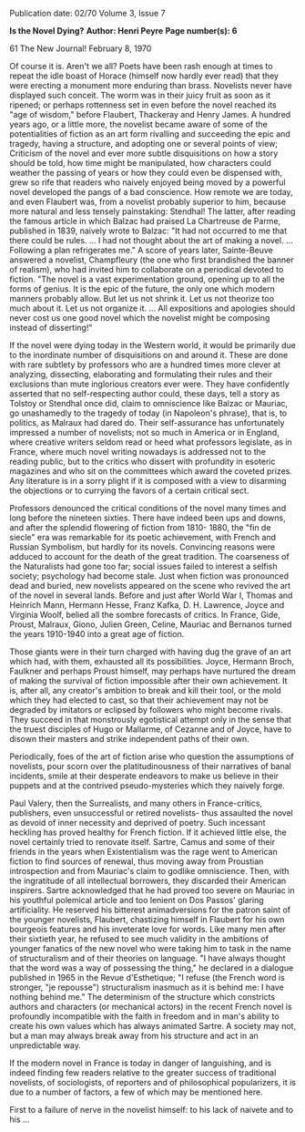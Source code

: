 Publication date: 02/70
Volume 3, Issue 7

**Is the Novel Dying?**
**Author: Henri Peyre**
**Page number(s): 6**

61 The New Journal! February 8, 1970 

Of course it is. Aren't we all? Poets have 
been rash enough at times to repeat the 
idle boast of Horace (himself now hardly 
ever read) that they were erecting a monument more enduring than brass. Novelists 
never have displayed such conceit. The 
worm was in their juicy fruit as soon as it 
ripened; or perhaps rottenness set in even 
before the novel reached its "age of 
wisdom," before Flaubert, Thackeray and 
Henry James. A hundred years ago, or a 
little more, the novelist became aware of 
some of the potentialities of fiction as an 
art form rivalling and succeeding the epic 
and tragedy, having a structure, and 
adopting one or several points of view; 
Criticism of the novel and ever more 
subtle disquisitions on how a story should 
be told, how time might be manipulated, 
how characters could weather the passing 
of years or how they could even be dispensed with, grew so rife that readers who 
naively enjoyed being moved by a powerful novel developed the pangs of a bad 
conscience. How remote we are today, 
and even Flaubert was, from a novelist 
probably superior to him, because more 
natural and less tensely painstaking: 
Stendhal! The latter, after reading the 
famous article in which Balzac had praised 
La Chartreuse de Parme, published in 
1839, naively wrote to Balzac: "It had not 
occurred to me that there could be rules. 
... I had not thought about the art of 
making a novel. ... Following a plan 
refrigerates me." A score of years later, 
Sainte-Beuve answered a novelist, Champfleury (the one who first brandished the 
banner of realism), who had invited him 
to collaborate on a periodical devoted to 
fiction. "The novel is a vast experimentation ground, opening up to all the forms 
of genius. It is the epic of the future, the 
only one which modern manners probably 
allow. But let us not shrink it. Let us not 
theorize too much about it. Let us not 
organize it. ... All expositions and apologies should never cost us one good novel 
which the novelist might be composing 
instead of disserting!" 

If the novel were dying today in the 
Western world, it would be primarily due 
to the inordinate number of disquisitions 
on and around it. These are done with rare 
subtlety by professors who are a hundred 
times more clever at analyzing, dissecting, 
elaborating and formulating their rules 
and their exclusions than mute inglorious 
creators ever were. They have confidently 
asserted that no self-respecting author 
could, these days, tell a story as Tolstoy 
or Stendhal once did, claim to omniscience 
like Balzac or Mauriac, go unashamedly 
to the tragedy of today (in Napoleon's 
phrase), that is, to politics, as Malraux had 
dared do. Their self-assurance has unfortunately impressed a number of novelists; 
not so much in America or in England, 
where creative writers seldom read or 
heed what professors legislate, as in 
France, where much novel writing nowadays is addressed not to the reading 
public, but to the critics who dissert with 
profundity in esoteric magazines and who 
sit on the committees which award the 
coveted prizes. Any literature is in a sorry 
plight if it is composed with a view to 
disarming the objections or to currying the 
favors of a certain critical sect. 

Professors denounced the critical conditions of the novel many times and long 
before the nineteen sixties. There have 
indeed been ups and downs, and after the 
splendid flowering of fiction from 1810-
1880, the "fin de siecle" era was remarkable for its poetic achievement, with 
French and Russian Symbolism, but 
hardly for its novels. Convincing reasons 
were adduced to account for the death of 
the great tradition. The coarseness of the 
Naturalists had gone too far; social issues 
failed to interest a selfish society; psychology had become stale. Just when fiction 
was pronounced dead and buried, new 
novelists appeared on the scene who revived the art of the novel in several lands. 
Before and just after World War I, 
Thomas and Heinrich Mann, Hermann 
Hesse, Franz Kafka, D. H. Lawrence, 
Joyce and Virginia Woolf, belied all the 
sombre forecasts of critics. In France, 
Gide, Proust, Malraux, Giono, Julien 
Green, Celine, Mauriac and Bernanos 
turned the years 1910-1940 into a great 
age of fiction. 

Those giants were in their turn charged 
with having dug the grave of an art which 
had, with them, exhausted all its possibilities. Joyce, Hermann Broch, Faulkner and 
perhaps Proust himself, may perhaps have 
nurtured the dream of making the survival 
of fiction impossible after their own 
achievement. It is, after all, any creator's 
ambition to break and kill their tool, or 
the mold which they had elected to cast, 
so that their achievement may not be 
degraded by imitators or eclipsed by followers who might become rivals. They 
succeed in that monstrously egotistical attempt only in the sense that the truest disciples of Hugo or Mallarme, of Cezanne 
and of Joyce, have to disown their masters 
and strike independent paths of their own. 

Periodically, foes of the art of fiction arise 
who question the assumptions of novelists, 
pour scorn over the platitudinousness of 
their narratives of banal incidents, smile 
at their desperate endeavors to make us 
believe in their puppets and at the contrived pseudo-mysteries which they naively 
forge. 

Paul Valery, then the Surrealists, and 
many others in France-critics, publishers, 
even unsuccessful or retired novelists-
thus assaulted the novel as devoid of inner 
necessity and deprived of poetry. Such 
incessant heckling has proved healthy for 
French fiction. If it achieved little else, 
the novel certainly tried to renovate itself. 
Sartre, Camus and some of their friends 
in the years when Existentialism was the 
rage went to American fiction to find 
sources of renewal, thus moving away 
from Proustian introspection and from 
Mauriac's claim to godlike omniscience. 
Then, with the ingratitude of all intellectual borrowers, they discarded their 
American inspirers. Sartre acknowledged 
that he had proved too severe on Mauriac 
in his youthful polemical article and too 
lenient on Dos Passos' glaring artificiality. 
He reserved his bitterest animadversions 
for the patron saint of the younger novelists, Flaubert, chastizing himself in Flaubert for his own bourgeois features and 
his inveterate love for words. Like many 
men after their sixtieth year, he refused to 
see much validity in the ambitions of 
younger fanatics of the new novel who 
were taking him to task in the name of 
structuralism and of their theories on language. "I have always thought that the 
word was a way of possessing the thing," 
he declared in a dialogue published in 1965 
in the Revue d'Esthetique; "I refuse (the 
French word is stronger, "je repousse") 
structuralism inasmuch as it is behind me: 
I have nothing behind me." The determinism of the structure which constricts 
authors and characters (or mechanical actors) in the recent French novel is profoundly incompatible with the faith in 
freedom and in man's ability to create his 
own values which has always animated 
Sartre. A society may not, but a man may 
always break away from his structure and 
act in an unpredictable way. 

If the modern novel in France is today 
in danger of languishing, and is indeed 
finding few readers relative to the greater 
success of traditional novelists, of sociologists, of reporters and of philosophical 
popularizers, it is due to a number of 
factors, a few of which may be mentioned 
here. 

First to a failure of nerve in the novelist 
himself: to his lack of naivete and to his 
...